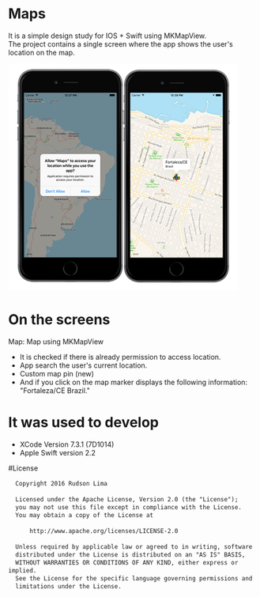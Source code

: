 # Maps

It is a simple design study for IOS + Swift using MKMapView.<br>
The project contains a single screen where the app shows the user's location on the map.

<img src="https://github.com/rudsonlive/maps-ios/blob/master/Image/image_maps.png">

# On the screens

Map: Map using MKMapView
  - It is checked if there is already permission to access location.
  - App search the user's current location.
  - Custom map pin (new)
  - And if you click on the map marker displays the following information: "Fortaleza/CE Brazil."

# It was used to develop
  - XCode Version 7.3.1 (7D1014)
  - Apple Swift version 2.2

#License
```
  Copyright 2016 Rudson Lima
 
  Licensed under the Apache License, Version 2.0 (the "License");
  you may not use this file except in compliance with the License.
  You may obtain a copy of the License at
 
      http://www.apache.org/licenses/LICENSE-2.0
 
  Unless required by applicable law or agreed to in writing, software
  distributed under the License is distributed on an "AS IS" BASIS,
  WITHOUT WARRANTIES OR CONDITIONS OF ANY KIND, either express or implied.
  See the License for the specific language governing permissions and
  limitations under the License.
 
````

